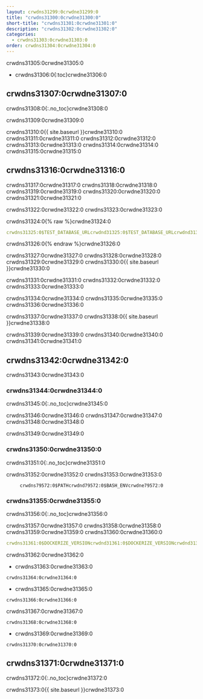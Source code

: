 ```yaml
---
layout: crwdns31299:0crwdne31299:0
title: "crwdns31300:0crwdne31300:0"
short-title: "crwdns31301:0crwdne31301:0"
description: "crwdns31302:0crwdne31302:0"
categories:
  - crwdns31303:0crwdne31303:0
order: crwdns31304:0crwdne31304:0
---
```

crwdns31305:0crwdne31305:0

- crwdns31306:0{:toc}crwdne31306:0

## crwdns31307:0crwdne31307:0

crwdns31308:0{:.no_toc}crwdne31308:0

crwdns31309:0crwdne31309:0

crwdns31310:0{{ site.baseurl }}crwdne31310:0 crwdns31311:0crwdne31311:0 crwdns31312:0crwdne31312:0 crwdns31313:0crwdne31313:0 crwdns31314:0crwdne31314:0 crwdns31315:0crwdne31315:0

## crwdns31316:0crwdne31316:0

crwdns31317:0crwdne31317:0 crwdns31318:0crwdne31318:0 crwdns31319:0crwdne31319:0 crwdns31320:0crwdne31320:0 crwdns31321:0crwdne31321:0

crwdns31322:0crwdne31322:0 crwdns31323:0crwdne31323:0

crwdns31324:0{% raw %}crwdne31324:0

```yaml
crwdns31325:0$TEST_DATABASE_URLcrwdnd31325:0$TEST_DATABASE_URLcrwdnd31325:0$TEST_DATABASE_URLcrwdne31325:0
```

crwdns31326:0{% endraw %}crwdne31326:0

crwdns31327:0crwdne31327:0 crwdns31328:0crwdne31328:0 crwdns31329:0crwdne31329:0 crwdns31330:0{{ site.baseurl }}crwdne31330:0

crwdns31331:0crwdne31331:0 crwdns31332:0crwdne31332:0 crwdns31333:0crwdne31333:0

crwdns31334:0crwdne31334:0 crwdns31335:0crwdne31335:0 crwdns31336:0crwdne31336:0

crwdns31337:0crwdne31337:0 crwdns31338:0{{ site.baseurl }}crwdne31338:0

crwdns31339:0crwdne31339:0 crwdns31340:0crwdne31340:0 crwdns31341:0crwdne31341:0

## crwdns31342:0crwdne31342:0

crwdns31343:0crwdne31343:0

### crwdns31344:0crwdne31344:0

crwdns31345:0{:.no_toc}crwdne31345:0

crwdns31346:0crwdne31346:0 crwdns31347:0crwdne31347:0 crwdns31348:0crwdne31348:0

crwdns31349:0crwdne31349:0

### crwdns31350:0crwdne31350:0

crwdns31351:0{:.no_toc}crwdne31351:0

crwdns31352:0crwdne31352:0 crwdns31353:0crwdne31353:0

         crwdns79572:0$PATHcrwdnd79572:0$BASH_ENVcrwdne79572:0
    

### crwdns31355:0crwdne31355:0

crwdns31356:0{:.no_toc}crwdne31356:0

crwdns31357:0crwdne31357:0 crwdns31358:0crwdne31358:0 crwdns31359:0crwdne31359:0 crwdns31360:0crwdne31360:0

```yaml
crwdns31361:0$DOCKERIZE_VERSIONcrwdnd31361:0$DOCKERIZE_VERSIONcrwdnd31361:0$DOCKERIZE_VERSIONcrwdnd31361:0$DOCKERIZE_VERSIONcrwdne31361:0
```

crwdns31362:0crwdne31362:0

- crwdns31363:0crwdne31363:0

`crwdns31364:0crwdne31364:0`

- crwdns31365:0crwdne31365:0

`crwdns31366:0crwdne31366:0`

crwdns31367:0crwdne31367:0

`crwdns31368:0crwdne31368:0`

- crwdns31369:0crwdne31369:0

`crwdns31370:0crwdne31370:0`

## crwdns31371:0crwdne31371:0

crwdns31372:0{:.no_toc}crwdne31372:0

crwdns31373:0{{ site.baseurl }}crwdne31373:0